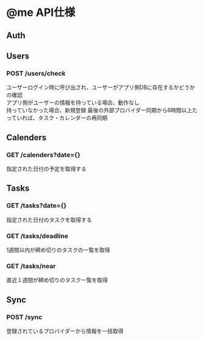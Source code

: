 # @me API仕様

## Auth

## Users

### POST /users/check

ユーザーログイン時に呼び出され、ユーザーがアプリ側DBに存在するかどうかの確認  
アプリ側がユーザーの情報を持っている場合、動作なし  
持っていなかった場合、新規登録
最後の外部プロバイダー同期から6時間以上たっていれば、タスク・カレンダーの再同期

## Calenders

### GET /calenders?date={}

指定された日付の予定を取得する

## Tasks

### GET /tasks?date={}

指定された日付のタスクを取得する

### GET /tasks/deadline

1週間以内が締め切りのタスクの一覧を取得

### GET /tasks/near

直近１週間が締め切りのタスク一覧を取得

## Sync

### POST /sync

登録されているプロバイダーから情報を一括取得
